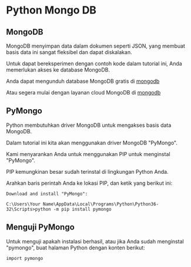 # Python Mongo DB
## MongoDB
MongoDB menyimpan data dalam dokumen seperti JSON, yang membuat basis data ini sangat fleksibel dan dapat diskalakan.

Untuk dapat bereksperimen dengan contoh kode dalam tutorial ini, Anda memerlukan akses ke database MongoDB.

Anda dapat mengunduh database MongoDB gratis di [mongodb](https://www.mongodb.com/)

Atau segera mulai dengan layanan cloud MongoDB di [mongodb](https://www.mongodb.com/atlas/database)

## PyMongo
Python membutuhkan driver MongoDB untuk mengakses basis data MongoDB.

Dalam tutorial ini kita akan menggunakan driver MongoDB "PyMongo".

Kami menyarankan Anda untuk menggunakan PIP untuk menginstal "PyMongo".

PIP kemungkinan besar sudah terinstal di lingkungan Python Anda.

Arahkan baris perintah Anda ke lokasi PIP, dan ketik yang berikut ini:

```
Download and install "PyMongo":

C:\Users\Your Name\AppData\Local\Programs\Python\Python36-32\Scripts>python -m pip install pymongo
```

## Menguji PyMongo
Untuk menguji apakah instalasi berhasil, atau jika Anda sudah menginstal "pymongo", buat halaman Python dengan konten berikut:

```
import pymongo
```

